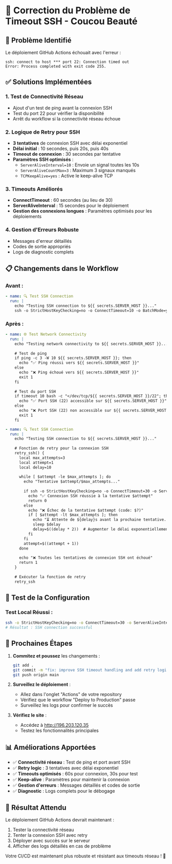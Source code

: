 # 🔧 Correction du Problème de Timeout SSH - Coucou Beauté

## 🎯 **Problème Identifié**

Le déploiement GitHub Actions échouait avec l'erreur :
```
ssh: connect to host *** port 22: Connection timed out
Error: Process completed with exit code 255.
```

## ✅ **Solutions Implémentées**

### **1. Test de Connectivité Réseau**
- Ajout d'un test de ping avant la connexion SSH
- Test du port 22 pour vérifier la disponibilité
- Arrêt du workflow si la connectivité réseau échoue

### **2. Logique de Retry pour SSH**
- **3 tentatives** de connexion SSH avec délai exponentiel
- **Délai initial** : 10 secondes, puis 20s, puis 40s
- **Timeout de connexion** : 30 secondes par tentative
- **Paramètres SSH optimisés** :
  - `ServerAliveInterval=10` : Envoie un signal toutes les 10s
  - `ServerAliveCountMax=3` : Maximum 3 signaux manqués
  - `TCPKeepAlive=yes` : Active le keep-alive TCP

### **3. Timeouts Améliorés**
- **ConnectTimeout** : 60 secondes (au lieu de 30)
- **ServerAliveInterval** : 15 secondes pour le déploiement
- **Gestion des connexions longues** : Paramètres optimisés pour les déploiements

### **4. Gestion d'Erreurs Robuste**
- Messages d'erreur détaillés
- Codes de sortie appropriés
- Logs de diagnostic complets

## 📋 **Changements dans le Workflow**

### **Avant :**
```yaml
- name: 🔍 Test SSH Connection
  run: |
    echo "Testing SSH connection to ${{ secrets.SERVER_HOST }}..."
    ssh -o StrictHostKeyChecking=no -o ConnectTimeout=10 -o BatchMode=yes ${{ secrets.SERVER_USER }}@${{ secrets.SERVER_HOST }} 'echo "SSH connection successful"'
```

### **Après :**
```yaml
- name: 🌐 Test Network Connectivity
  run: |
    echo "Testing network connectivity to ${{ secrets.SERVER_HOST }}..."
    
    # Test de ping
    if ping -c 3 -W 10 ${{ secrets.SERVER_HOST }}; then
      echo "✅ Ping réussi vers ${{ secrets.SERVER_HOST }}"
    else
      echo "❌ Ping échoué vers ${{ secrets.SERVER_HOST }}"
      exit 1
    fi
    
    # Test du port SSH
    if timeout 10 bash -c "</dev/tcp/${{ secrets.SERVER_HOST }}/22"; then
      echo "✅ Port SSH (22) accessible sur ${{ secrets.SERVER_HOST }}"
    else
      echo "❌ Port SSH (22) non accessible sur ${{ secrets.SERVER_HOST }}"
      exit 1
    fi

- name: 🔍 Test SSH Connection
  run: |
    echo "Testing SSH connection to ${{ secrets.SERVER_HOST }}..."
    
    # Fonction de retry pour la connexion SSH
    retry_ssh() {
      local max_attempts=3
      local attempt=1
      local delay=10
      
      while [ $attempt -le $max_attempts ]; do
        echo "Tentative $attempt/$max_attempts..."
        
        if ssh -o StrictHostKeyChecking=no -o ConnectTimeout=30 -o ServerAliveInterval=10 -o ServerAliveCountMax=3 -o BatchMode=yes ${{ secrets.SERVER_USER }}@${{ secrets.SERVER_HOST }} 'echo "SSH connection successful"'; then
          echo "✅ Connexion SSH réussie à la tentative $attempt"
          return 0
        else
          echo "❌ Échec de la tentative $attempt (code: $?)"
          if [ $attempt -lt $max_attempts ]; then
            echo "⏳ Attente de ${delay}s avant la prochaine tentative..."
            sleep $delay
            delay=$((delay * 2))  # Augmenter le délai exponentiellement
          fi
        fi
        attempt=$((attempt + 1))
      done
      
      echo "❌ Toutes les tentatives de connexion SSH ont échoué"
      return 1
    }
    
    # Exécuter la fonction de retry
    retry_ssh
```

## 🧪 **Test de la Configuration**

### **Test Local Réussi :**
```bash
ssh -o StrictHostKeyChecking=no -o ConnectTimeout=30 -o ServerAliveInterval=10 -o ServerAliveCountMax=3 -o BatchMode=yes vpsuser@196.203.120.35 'echo "SSH connection successful"'
# Résultat : SSH connection successful
```

## 🚀 **Prochaines Étapes**

1. **Commitez et poussez** les changements :
   ```bash
   git add .
   git commit -m "fix: improve SSH timeout handling and add retry logic"
   git push origin main
   ```

2. **Surveillez le déploiement** :
   - Allez dans l'onglet "Actions" de votre repository
   - Vérifiez que le workflow "Deploy to Production" passe
   - Surveillez les logs pour confirmer le succès

3. **Vérifiez le site** :
   - Accédez à http://196.203.120.35
   - Testez les fonctionnalités principales

## 📊 **Améliorations Apportées**

- ✅ **Connectivité réseau** : Test de ping et port avant SSH
- ✅ **Retry logic** : 3 tentatives avec délai exponentiel
- ✅ **Timeouts optimisés** : 60s pour connexion, 30s pour test
- ✅ **Keep-alive** : Paramètres pour maintenir la connexion
- ✅ **Gestion d'erreurs** : Messages détaillés et codes de sortie
- ✅ **Diagnostic** : Logs complets pour le débogage

## 🎉 **Résultat Attendu**

Le déploiement GitHub Actions devrait maintenant :
1. Tester la connectivité réseau
2. Tenter la connexion SSH avec retry
3. Déployer avec succès sur le serveur
4. Afficher des logs détaillés en cas de problème

Votre CI/CD est maintenant plus robuste et résistant aux timeouts réseau ! 🚀
